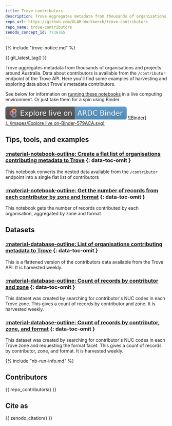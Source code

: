 ```yaml
---
title: Trove contributors
description: Trove aggregates metadata from thousands of organisations and projects around Australia. Data about contributors is available from the `/contributor` endpoint of the Trove API. Here you'll find some examples of harvesting and exploring data about Trove's metadata contributors.
repo_url: https://github.com/GLAM-Workbench/trove-contributors
repo_name: trove-contributors
zenodo_concept_id: 7736765
---
```


{% include "trove-notice.md" %}

{{ git_latest_tag() }}


Trove aggregates metadata from thousands of organisations and projects around Australia. Data about contributors is available from the `/contributor` endpoint of the Trove API. Here you'll find some examples of harvesting and exploring data about Trove's metadata contributors.

See below for information on [running these notebooks](#run-these-notebooks) in a live computing environment. Or just take them for a spin using Binder.

[![ARDC Binder](../images/explore-live-on-ardc-binder.svg)](https://binderhub.rc.nectar.org.au/v2/gh/GLAM-Workbench/{{repo_name}}/HEAD?urlpath=lab/tree/index.ipynb)
[![Binder](../images/Explore live on-Binder-579ACA.svg)](https://mybinder.org/v2/gh/GLAM-Workbench/{{repo_name}}/HEAD?urlpath=lab/tree/index.ipynb)

## Tips, tools, and examples

### [:material-notebook-outline: Create a flat list of organisations contributing metadata to Trove](get_contributors.md) {: data-toc-omit }

This notebook converts the nested data available from the `/contributor` endpoint into a single flat list of contributors

### [:material-notebook-outline: Get the number of records from each contributor by zone and format](get_contributors_totals_zone_format.md) {: data-toc-omit }

This notebook gets the number of records contributed by each organisation, aggregated by zone and format

## Datasets

### [:material-database-outline: List of organisations contributing metadata to Trove](trove-contributors-list.md) {: data-toc-omit }

This is a flattened version of the contributors data available from the Trove API. It is harvested weekly.

### [:material-database-outline: Count of records by contributor and zone](trove-contributors-zones.md) {: data-toc-omit }

This dataset was created by searching for contributor's NUC codes in each Trove zone. This gives a count of records by contributor and zone. It is harvested weekly.

### [:material-database-outline: Count of records by contributor, zone, and format](trove-contributors-formats.md) {: data-toc-omit }

This dataset was created by searching for contributor's NUC codes in each Trove zone and requesting the format facet. This gives a count of records by contributor, zone, and format. It is harvested weekly.


<!-- START RUN INFO -->

{% include "nb-run-info.md" %}

<!-- END RUN INFO -->

## Contributors

{{ repo_contributors() }}

## Cite as

{{ zenodo_citation() }}